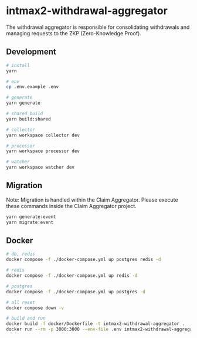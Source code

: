 # intmax2-withdrawal-aggregator

The withdrawal aggregator is responsible for consolidating withdrawals and managing requests to the ZKP (Zero-Knowledge Proof).

## Development

```sh
# install
yarn

# env
cp .env.example .env

# generate
yarn generate

# shared build
yarn build:shared

# collector
yarn workspace collector dev

# processor
yarn workspace processor dev

# watcher
yarn workspace watcher dev
```

## Migration

Note: Migration is handled within the Claim Aggregator. Please execute these commands inside the Claim Aggregator project.

```sh
yarn generate:event
yarn migrate:event
```

## Docker

```sh
# db, redis
docker compose -f ./docker-compose.yml up postgres redis -d

# redis
docker compose -f ./docker-compose.yml up redis -d

# postgres
docker compose -f ./docker-compose.yml up postgres -d

# all reset
docker compose down -v

# build and run
docker build -f docker/Dockerfile -t intmax2-withdrawal-aggregator .
docker run --rm -p 3000:3000 --env-file .env intmax2-withdrawal-aggregator workspace collector start
```
